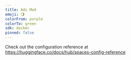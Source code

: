 ```yaml
---
title: Ads Mod
emoji: 🌖
colorFrom: purple
colorTo: green
sdk: docker
pinned: false
---
```


Check out the configuration reference at https://huggingface.co/docs/hub/spaces-config-reference
